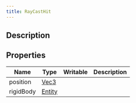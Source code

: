 ```yaml
---
title: RayCastHit
---
```

## Description

## Properties

| Name      | Type                                  | Writable | Description |
| --------- | ------------------------------------- | -------- | ----------- |
| position  | [Vec3](/vext/ref/shared/class/vec3)     |          |             |
| rigidBody | [Entity](/vext/ref/shared/class/entity) |          |             |
